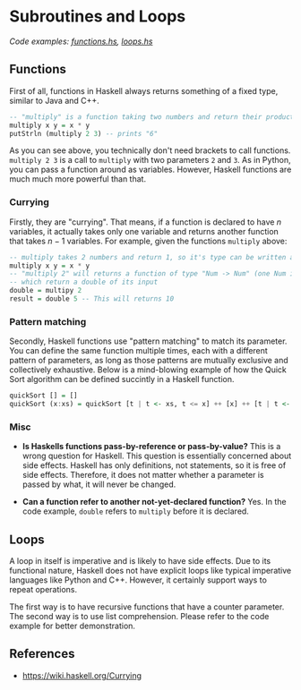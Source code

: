 # Subroutines and Loops
*Code examples: [functions.hs](functions.hs), [loops.hs](loops.hs)*

## Functions
First of all, functions in Haskell always returns something of a fixed type, similar to Java and C++.
```haskell
-- "multiply" is a function taking two numbers and return their product
multiply x y = x * y
putStrln (multiply 2 3) -- prints "6"
```

As you can see above, you technically don't need brackets to call functions. `multiply 2 3` is a call to `multiply` with two parameters `2` and `3`. As in Python, you can pass a function around as variables. However, Haskell functions are much much more powerful than that.

### Currying
Firstly, they are "currying". That means, if a function is declared to have $n$ variables, it actually takes only one variable and returns another function that takes $n-1$ variables. For example, given the functions `multiply` above:
```haskell
-- multiply takes 2 numbers and return 1, so it's type can be written as "Num -> Num -> Num"
multiply x y = x * y
-- "multiply 2" will returns a function of type "Num -> Num" (one Num is consumed),
-- which return a double of its input
double = multipy 2 
result = double 5 -- This will returns 10
```

### Pattern matching
Secondly, Haskell functions use "pattern matching" to match its parameter. You can define the same function multiple times, each with a different pattern of parameters, as long as those patterns are mutually exclusive and collectively exhaustive. Below is a mind-blowing example of how the Quick Sort algorithm can be defined succintly in a Haskell function.
```haskell
quickSort [] = []
quickSort (x:xs) = quickSort [t | t <- xs, t <= x] ++ [x] ++ [t | t <- xs, t > x]
```

### Misc
- **Is Haskells functions pass-by-reference or pass-by-value?** 
This is a wrong question for Haskell. This question is essentially concerned about side effects. Haskell has only definitions, not statements, so it is free of side effects. Therefore, it does not matter whether a parameter is passed by what, it will never be changed.

- **Can a function refer to another not-yet-declared function?** Yes. In the code example, `double` refers to `multiply` before it is declared.

## Loops
A loop in itself is imperative and is likely to have side effects. Due to its functional nature, Haskell does not have explicit loops like typical imperative languages like Python and C++. However, it certainly support ways to repeat operations.

The first way is to have recursive functions that have a counter parameter. The second way is to use list comprehension. Please refer to the code example for better demonstration.

## References
- https://wiki.haskell.org/Currying

